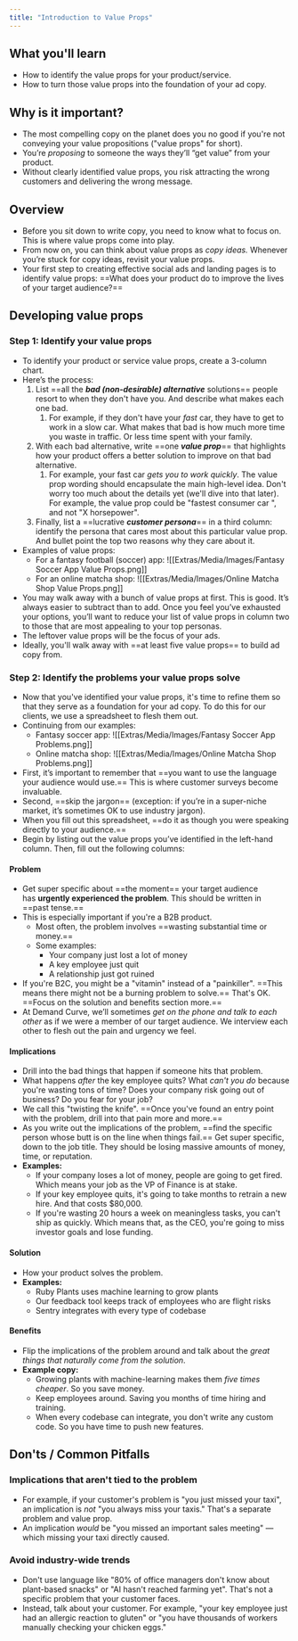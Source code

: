 ```yaml
---
title: "Introduction to Value Props"
---
```

## What you'll learn
- How to identify the value props for your product/service.
-  How to turn those value props into the foundation of your ad copy.

## Why is it important?
- The most compelling copy on the planet does you no good if you're not conveying your value propositions ("value props" for short).
- You’re _proposing_ to someone the ways they’ll “get value” from your product.
- Without clearly identified value props, you risk attracting the wrong customers and delivering the wrong message.

## Overview
- Before you sit down to write copy, you need to know what to focus on. This is where value props come into play.
- From now on, you can think about value props as _copy ideas._ Whenever you’re stuck for copy ideas, revisit your value props.
- Your first step to creating effective social ads and landing pages is to identify value props: ==What does your product do to improve the lives of your target audience?‌==

## Developing value props
### Step 1: Identify your value props
- To identify your product or service value props, create a 3-column chart.
- Here’s the process:
	1.  List ==all the **_bad (non-desirable) alternative_** solutions== people resort to when they don't have you. And describe what makes each one bad. 
		1. For example, if they don't have your _fast_ car, they have to get to work in a slow car. What makes that bad is how much more time you waste in traffic. Or less time spent with your family.
	2. With each bad alternative, write ==one **_value prop_**== that highlights how your product offers a better solution to improve on that bad alternative. 
		1. For example, your fast car _gets you to work quickly_. The value prop wording should encapsulate the main high-level idea. Don't worry too much about the details yet (we'll dive into that later). For example, the value prop could be "fastest consumer car ", and not "X horsepower".
	3. Finally, list a ==lucrative **_customer persona_**== in a third column: identify the persona that cares most about this particular value prop. And bullet point the top two reasons why they care about it.
- Examples of value props:
	- For a fantasy football (soccer) app: ![[Extras/Media/Images/Fantasy Soccer App Value Props.png]]
	- For an online matcha shop: ![[Extras/Media/Images/Online Matcha Shop Value Props.png]]
- You may walk away with a bunch of value props at first. This is good. It’s always easier to subtract than to add. Once you feel you’ve exhausted your options, you’ll want to reduce your list of value props in column two to those that are most appealing to your top personas.‌
- The leftover value props will be the focus of your ads.
- Ideally, you'll walk away with ==at least five value props== to build ad copy from.

### Step 2‌: Identify the problems your value props solve
- Now that you've identified your value props, it's time to refine them so that they serve as a foundation for your ad copy. To do this for our clients, we use a spreadsheet to flesh them out.
- Continuing from our examples:
	- Fantasy soccer app: ![[Extras/Media/Images/Fantasy Soccer App Problems.png]]
	- Online matcha shop: ![[Extras/Media/Images/Online Matcha Shop Problems.png]]
- ‌First, it’s important to remember that ==you want to use the language your audience would use.== This is where customer surveys become invaluable.‌
- Second, ==skip the jargon== (exception: if you’re in a super-niche market, it’s sometimes OK to use industry jargon).
- When you fill out this spreadsheet, ==do it as though you were speaking directly to your audience.==
- Begin by listing out the value props you’ve identified in the left-hand column. Then, fill out the following columns:
#### Problem
- Get super specific about ==the moment== your target audience has **urgently experienced the problem**. This should be written in ==past tense.‌==
- This is especially important if you're a B2B product.
	- Most often, the problem involves ==wasting substantial time or money.==
	- Some examples:
		-   Your company just lost a lot of money
		-   A key employee just quit
		-   A relationship just got ruined
- If you're B2C, you might be a "vitamin" instead of a "painkiller". ==This means there might not be a burning problem to solve.== That's OK. ==Focus on the solution and benefits section more.==
- At Demand Curve, we’ll sometimes _get on the phone and talk to each other_ as if we were a member of our target audience. We interview each other to flesh out the pain and urgency we feel.
#### Implications
- Drill into the bad things that happen if someone hits that problem.
- What happens _after_ the key employee quits? What _can't you do_ because you're wasting tons of time? Does your company risk going out of business? Do you fear for your job?
- We call this "twisting the knife". ==Once you've found an entry point with the problem, drill into that pain more and more.==
- As you write out the implications of the problem, ==find the specific person whose butt is on the line when things fail.== Get super specific, down to the job title. They should be losing massive amounts of money, time, or reputation.
- **Examples:**
	- If your company loses a lot of money, people are going to get fired. Which means your job as the VP of Finance is at stake.
	-   If your key employee quits, it's going to take months to retrain a new hire. And that costs $80,000.
	-   If you're wasting 20 hours a week on meaningless tasks, you can't ship as quickly. Which means that, as the CEO, you're going to miss investor goals and lose funding.

#### Solution
- How your product solves the problem.
- **Examples:**
	- Ruby Plants uses machine learning to grow plants
	-   Our feedback tool keeps track of employees who are flight risks
	-   Sentry integrates with every type of codebase
#### Benefits
- Flip the implications of the problem around and talk about the _great things that naturally come from the solution_.‌
- **Example copy:**
	-  Growing plants with machine-learning makes them _five times cheaper_. So you save money.
	-  Keep employees around. Saving you months of time hiring and training.
	-   When every codebase can integrate, you don't write any custom code. So you have time to push new features.

## Don'ts / Common Pitfalls
### Implications that aren't tied to the problem
- ‌For example, if your customer's problem is "you just missed your taxi", an implication is _not_ "you always miss your taxis." That's a separate problem and value prop.
- An implication _would_ be "you missed an important sales meeting" — which missing your taxi directly caused.‌
### Avoid industry-wide trends
- Don't use language like "80% of office managers don't know about plant-based snacks" or "AI hasn't reached farming yet". That's not a specific problem that your customer faces.
- Instead, talk about your customer. For example, "your key employee just had an allergic reaction to gluten" or "you have thousands of workers manually checking your chicken eggs."